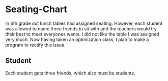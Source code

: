 # Seating-Chart
In 6th grade out lunch tables had assigned seating. However, each student was allowed to name three friends to sit with and the teachers would try their best to meet everyones wants. I did not like the table I was assigned very much. Now having taken an optimization class, I plan to make a program to rectify this issue. 

## Student
Each student gets three friends, which also must be students.
